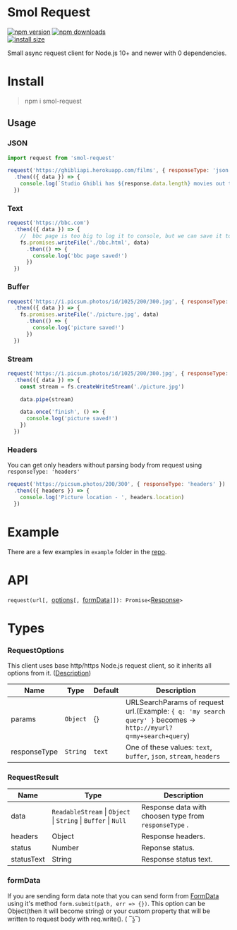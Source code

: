 # Smol Request

[![npm version](https://img.shields.io/npm/v/smol-request.svg?style=flat-square)](https://www.npmjs.org/package/smol-request)
[![npm downloads](https://img.shields.io/npm/dmsmol-request.svg?style=flat-square)](http://npm-stat.com/charts.html?package=smol-request)  
[![install size](https://packagephobia.now.sh/badge?p=smol-request)](https://packagephobia.now.sh/result?p=smol-request)

Small async request client for Node.js 10+ and newer with 0 dependencies.  

# Install

>npm i smol-request

## Usage

### JSON

```js
import request from 'smol-request'

request('https://ghibliapi.herokuapp.com/films', { responseType: 'json' })
  .then(({ data }) => {
    console.log(`Studio Ghibli has ${response.data.length} movies out there!`)
  })
```

### Text

```js
request('https://bbc.com')
  .then(({ data }) => {
    //  bbc page is too big to log it to console, but we can save it to the drive!
    fs.promises.writeFile('./bbc.html', data)
      .then(() => {
        console.log('bbc page saved!')
      })
  })
```

### Buffer

```js
request('https://i.picsum.photos/id/1025/200/300.jpg', { responseType: 'buffer' })
  .then(({ data }) => {
    fs.promises.writeFile('./picture.jpg', data)
      .then(() => {
        console.log('picture saved!')
      })
  })
```

### Stream

```js
request('https://i.picsum.photos/id/1025/200/300.jpg', { responseType: 'stream' })
  .then(({ data }) => {
    const stream = fs.createWriteStream('./picture.jpg')

    data.pipe(stream)

    data.once('finish', () => {
      console.log('picture saved!')
    })
  })
```

### Headers

You can get only headers without parsing body from request using `responseType: 'headers'`

```js
request('https://picsum.photos/200/300', { responseType: 'headers' })
  .then(({ headers }) => {
    console.log('Picture location - ', headers.location)
  })
```

# Example

There are a few examples in `example` folder in the [repo](https://github.com/ejnshtein/smol-request/tree/master/example).

# API

`request(url[, `[options](#RequestOptions)`[, `[formData](#formData)`]]): Promise<`[Response](#RequestResult)`>`


# Types

### RequestOptions

This client uses base http/https Node.js request client, so it inherits all options from it. ([Description](https://nodejs.org/api/http.html#http_http_request_url_options_callback))

|Name|Type|Default|Description|
|-|-|-|-|
|params|`Object`|{}|URLSearchParams of request url.(Example: `{ q: 'my search query' }` becomes -> `http://myurl?q=my+search+query`)|
|responseType|`String`|`text`|One of these values: `text`, `buffer`, `json`, `stream`, `headers` |

### RequestResult

|Name|Type|Description|
|-|-|-|
|data|`ReadableStream` \| `Object` \| `String` \| `Buffer` \| `Null` | Response data with choosen type from `responseType` .|
|headers|Object| Response headers. |
|status|Number| Reponse status. |
|statusText|String| Response status text. |

### formData

If you are sending form data note that you can send form from [FormData](https://npmjs.com/package/form-data) using it's method `form.submit(path, err => {})`.
This option can be Object(then it will become string) or your custom property that will be written to request body with req.write(). ( ‾ʖ̫‾)